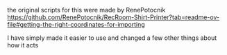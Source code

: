 the original scripts for this were made by RenePotocnik
https://github.com/RenePotocnik/RecRoom-Shirt-Printer?tab=readme-ov-file#getting-the-right-coordinates-for-importing

I have simply made it easier to use and changed a few other things about how it acts
